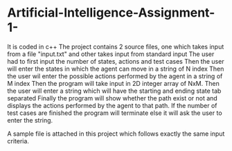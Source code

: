 # Artificial-Intelligence-Assignment-1-
It is coded in c++ 
The project contains 2 source files, one which takes input from a file "input.txt" and other takes input from standard input
The user had to first input the number of states, actions and test cases
Then the user will enter the states in which the agent can move in a string of N index
Then the user wil enter the possible actions performed by the agent in a string of M index
Then the program will take input in 2D integer array of NxM.
Then the user will enter a string which will have the starting and ending state tab separated
Finally the program will show whether the path exist or not and displays the actions performed by the agent to that path.
If the number of test cases are finished the program will terminate else it will ask the user to enter the string.

A sample file is attached in this project which follows exactly the same input criteria.
